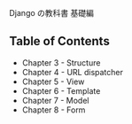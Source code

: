 Django の教科書 基礎編

## Table of Contents

- Chapter 3 - Structure
- Chapter 4 - URL dispatcher
- Chapter 5 - View
- Chapter 6 - Template
- Chapter 7 - Model
- Chapter 8 - Form
